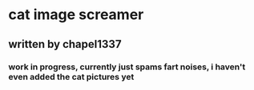 # cat image screamer
## written by chapel1337
### work in progress, currently just spams fart noises, i haven't even added the cat pictures yet

